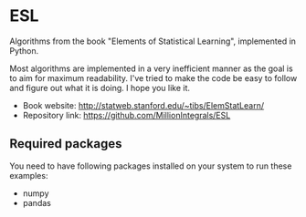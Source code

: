 ESL
===

Algorithms from the book "Elements of Statistical Learning", implemented in Python.

Most algorithms are implemented in a very inefficient manner as the goal is to aim for maximum readability.
I've tried to make the code be easy to follow and figure out what it is doing. I hope you like it.

- Book website: http://statweb.stanford.edu/~tibs/ElemStatLearn/
- Repository link: https://github.com/MillionIntegrals/ESL

## Required packages

You need to have following packages installed on your system to run these examples:

- numpy
- pandas
